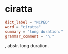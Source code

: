 # ciratta

``` toml
dict_label = "NCPED"
word = "ciratta"
summary = "long duration."
grammar_comment = "n."
```

, abstr. long duration.

